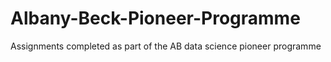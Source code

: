 # Albany-Beck-Pioneer-Programme
Assignments completed as part of the AB data science pioneer programme
